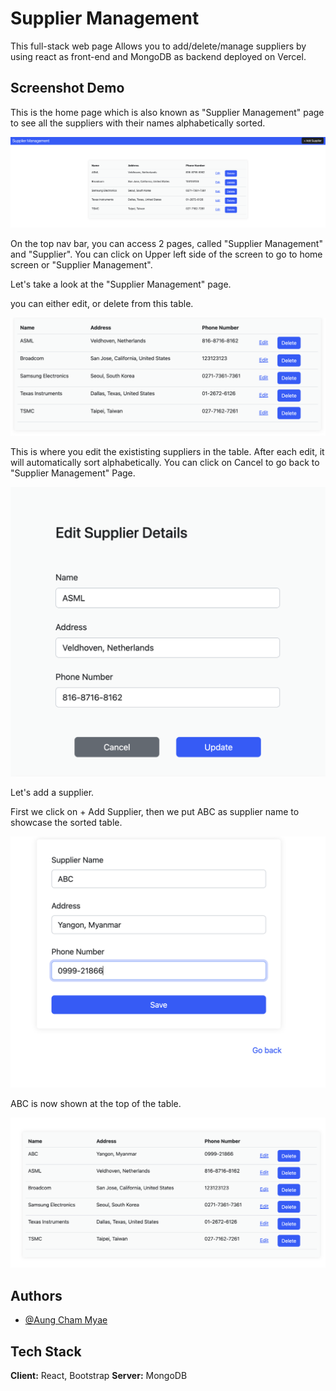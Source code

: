 # Supplier Management

This full-stack web page Allows you to add/delete/manage suppliers by using react as front-end and MongoDB as backend deployed on Vercel.

## Screenshot Demo

This is the home page which is also known as "Supplier Management" page to see all the suppliers with their names alphabetically sorted.

![App Screenshot](https://github.com/u6411325/stock-final-6411325/blob/main/screenshots/home.png?raw=true)

On the top nav bar, you can access 2 pages, called "Supplier Management" and "Supplier". You can click on Upper left side of the screen to go to home screen or "Supplier Management".

Let's take a look at the "Supplier Management" page.

you can either edit, or delete from this table.

![App Screenshot](https://github.com/u6411325/stock-final-6411325/blob/main/screenshots/table.png?raw=true)

This is where you edit the exististing suppliers in the table. After each edit, it will automatically sort alphabetically. You can click on Cancel to go back to "Supplier Management" Page.

![App Screenshot](https://github.com/u6411325/stock-final-6411325/blob/main/screenshots/update.png?raw=true)

Let's add a supplier.

First we click on + Add Supplier, then we put ABC as supplier name to showcase the sorted table.

![App Screenshot](https://github.com/u6411325/stock-final-6411325/blob/main/screenshots/addABC.png?raw=true)

ABC is now shown at the top of the table.

![App Screenshot](https://github.com/u6411325/stock-final-6411325/blob/main/screenshots/addedABC.png?raw=true)

## Authors

- [@Aung Cham Myae](https://github.com/u6411325)

## Tech Stack

**Client:** React, Bootstrap
**Server:** MongoDB
